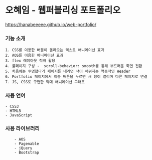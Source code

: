 # 오혜임 - 웹퍼블리싱 포트폴리오

https://hanabeeeee.github.io/web-portfolio/

### 기능 소개

    1. CSS를 이용한 버블이 올라오는 텍스트 애니메이션 효과
    2. AOS를 이용한 애니메이션 효과
    3. flex 레이아웃 적극 활용
    4. 풀페이지 구성 -  scroll-behavior: smooth를 통해 부드러운 화면 전환
    5. 처음에는 투명했다가 페이지를 내리면 색이 채워지는 역동적인 Header
    6. Portfolio 페이지에서 이동 버튼을 누르면 새 창이 열리며 다른 페이지로 연결
    7. JS, CSS로 구현한 막대 애니메이션 그래프

### 사용 언어

    - CSS3
    - HTML5
    - JavaScript
    
    
### 사용 라이브러리

        - AOS
        - Pagenable
        - jQuery
        - Bootstrap
